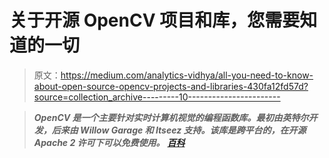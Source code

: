 # 关于开源 OpenCV 项目和库，您需要知道的一切

> 原文：<https://medium.com/analytics-vidhya/all-you-need-to-know-about-open-source-opencv-projects-and-libraries-430fa12fd57d?source=collection_archive---------10----------------------->

> ***OpenCV 是一个主要针对实时计算机视觉的编程函数库。最初由英特尔开发，后来由 Willow Garage 和 Itseez 支持。该库是跨平台的，在开源 Apache 2 许可下可以免费使用。*** [***百科***](https://en.wikipedia.org/wiki/OpenCV)